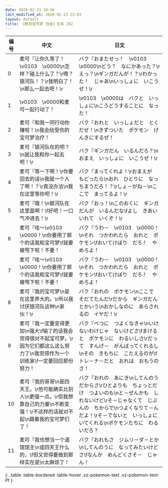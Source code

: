 ```yaml
---
date: 2020-02-23 20:56
last_modified_at: 2020-02-23 22:03
layout: default
title: 《精灵宝可梦 白金》文本 262
---
```

| 编号 | 中文 | 日文 |
| ---- | ---- | ---- |
| 0 | 麦可『让你久等了！\v0103　\x0000\n怎样？碰上什么了？\r嗯？银河队！？\r我明白了！\n那么一起去吧！\r | バク『おまたせっ！　\v0103　\x0000\nどう？　なにかあった？\rえっ？\nギンガだんが！？\rわかった！　じゃあ\nいっしょに　いこうぜ！\r |
| 1 | \v0103　\x0000和麦可一起行动了！ | \v0103　\x0000は　バクと　いっしょに\nこうどうすることに　なった！ |
| 2 | 麦可『和我一同行动你赚啦！\n我会给受伤的宝可梦治疗！ | バク『おれと　いっしょだと　とくだぜ！\nきずついた　ポケモン　げんきにするぜ！ |
| 3 | 麦可『银河队在的吧？\n就让我和你一起去吧！\r | バク『ギンガだん　いるんだろ？\nおまえ　いっしょに　いこうぜ！\r |
| 4 | 麦可『等一下啊！\r你要回去的话\n我就一个人了啊！？\r真没办法\n我在这里等你吧！\r | バク『まってくれよ！\rおまえが　もどったら\nおれ　ひとりに　なっちまうだろ！？\rしょ－がね－\nここで　まってるよ！\r |
| 5 | 麦可『哦！\n银河队在这里面啊！\f好吧！一口气冲进去！\r | バク『おっ！\nこのおくに　ギンガだんが　いるんだな\fよし　きあいいれて　いくぞ！\r |
| 6 | 麦可『哇～\v0103　\x0000！\n你要用了那个的话我和宝可梦\f就要被甩下啦！不要！ | バク『うわ－　\v0103　\x0000！\nそれ　つかわれたら　おれと　ポケモン\fおいてけぼり　だろ！　やめろよ！ |
| 7 | 麦可『哇～\v0103　\x0000！\n你要用了那个的话我和宝可梦\f就要被甩下啦！不要！ | バク『うわ－　\v0103　\x0000！\nそれ　つかわれたら　おれと　ポケモン\fおいてけぼり　だろ！　やめろよ！ |
| 8 | 麦可『我的宝可梦\n是在这里养大的。\r所以我讨厌银河队这种\n家伙！\r | バク『おれの　ポケモン\nここで　そだてたんだ\rだから　ギンガだんとかいう\nおかしなのに　あらされるの　イヤだ！\r |
| 9 | 麦可『我一定要变得更加\n强大\f输了的话我会觉得很对不起宝可梦。\r因为它们都这么这么努力了\n我觉得作为一个训练家\f一定要回应那份努力！ | バク『べつに　つよくなきゃ\nいけないわけじゃ　ないけどさ\fまけると　ポケモンに　わるいしさ\rだって　すんげ－　がんばってくれるし\nその　きもちに　こたえるのが\fトレ－ナ－だと　おれは　おもうのさ！ |
| 10 | 麦可『我的哥哥\n是四天王。\r他可能确实比别人\n更强一点。\r但我想靠自己的力量\n不断变强！\r不这样的话就对不起\n跟着我的宝可梦们了！ | バク『おれの　あにき\nしてんのう　だからさ\rひとよりも　ちょっとだけ　つよいのも\nと－ぜんかも　しれないけど\rそ－じゃなくて　じぶんの　ちからで\nつよくなりて－んだよ！\rそ－でないと　いっしょに　いてくれる\nポケモンたちに　わるいだろ？ |
| 11 | 麦可『我也想当一个道馆馆主\n或四天王什么的，\f但又觉得要做到那样实在是\n太麻烦了！ | バク『おれもさ　ジムリ－ダ－とか\nしてんのうに　なってみたいけどさ\fなんか　めんどくさそ－　じゃん！ |
{: .table .table-bordered .table-hover .xz-pokemon-text .xz-pokemon-text-Pt }
